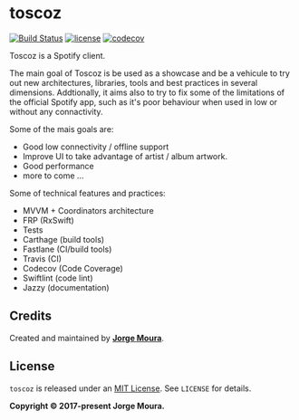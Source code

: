# toscoz

[![Build Status](https://travis-ci.org/jjorgemoura/toscoz.svg?branch=master)](http://travis-ci.org/jjorgemoura/toscoz) [![license](https://img.shields.io/github/license/mashape/apistatus.svg)][mitLink] [![codecov](https://codecov.io/gh/jjorgemoura/toscoz/branch/master/graph/badge.svg)](https://codecov.io/gh/jjorgemoura/toscoz)

Toscoz is a Spotify client.

The main goal of Toscoz is be used as a showcase and be a vehicule to try out new architectures, libraries, tools and best practices in several dimensions. Addtionally, it aims also to try to fix some of the limitations of the official Spotify app, such as it's poor behaviour when used in low or without any connactivity.

Some of the mais goals are:

- Good low connectivity / offline support
- Improve UI to take advantage of artist / album artwork.
- Good performance
- more to come ...

Some of technical features and practices:

- MVVM + Coordinators architecture
- FRP (RxSwift)
- Tests
- Carthage (build tools)
- Fastlane (CI/build tools)
- Travis (CI)
- Codecov (Code Coverage)
- Swiftlint (code lint)
- Jazzy (documentation)


## Credits

Created and maintained by [**Jorge Moura**](http://www.jjorgemoura.com).

## License

`toscoz` is released under an [MIT License][mitLink]. See `LICENSE` for details.

**Copyright &copy; 2017-present Jorge Moura.**

[mitLink]:http://opensource.org/licenses/MIT